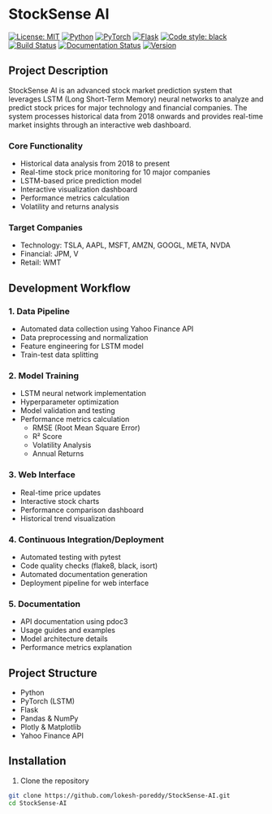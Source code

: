 # StockSense AI

[![License: MIT](https://img.shields.io/badge/License-MIT-yellow.svg)](https://opensource.org/licenses/MIT)
[![Python](https://img.shields.io/badge/python-3.9-blue.svg)](https://www.python.org/downloads/release/python-390/)
[![PyTorch](https://img.shields.io/badge/PyTorch-2.1.0-red.svg)](https://pytorch.org/)
[![Flask](https://img.shields.io/badge/Flask-3.0.0-green.svg)](https://flask.palletsprojects.com/)
[![Code style: black](https://img.shields.io/badge/code%20style-black-000000.svg)](https://github.com/psf/black)
[![Build Status](https://img.shields.io/github/workflow/status/lokesh-poreddy/StockSense-AI/CI)](https://github.com/lokesh-poreddy/StockSense-AI/actions)
[![Documentation Status](https://img.shields.io/github/workflow/status/lokesh-poreddy/StockSense-AI/Documentation?label=docs)](https://lokesh-poreddy.github.io/StockSense-AI/)
[![Version](https://img.shields.io/badge/version-1.0.0-blue.svg)](https://github.com/lokesh-poreddy/StockSense-AI/releases)

## Project Description
StockSense AI is an advanced stock market prediction system that leverages LSTM (Long Short-Term Memory) neural networks to analyze and predict stock prices for major technology and financial companies. The system processes historical data from 2018 onwards and provides real-time market insights through an interactive web dashboard.

### Core Functionality
- Historical data analysis from 2018 to present
- Real-time stock price monitoring for 10 major companies
- LSTM-based price prediction model
- Interactive visualization dashboard
- Performance metrics calculation
- Volatility and returns analysis

### Target Companies
- Technology: TSLA, AAPL, MSFT, AMZN, GOOGL, META, NVDA
- Financial: JPM, V
- Retail: WMT

## Development Workflow

### 1. Data Pipeline
- Automated data collection using Yahoo Finance API
- Data preprocessing and normalization
- Feature engineering for LSTM model
- Train-test data splitting

### 2. Model Training
- LSTM neural network implementation
- Hyperparameter optimization
- Model validation and testing
- Performance metrics calculation
    - RMSE (Root Mean Square Error)
    - R² Score
    - Volatility Analysis
    - Annual Returns

### 3. Web Interface
- Real-time price updates
- Interactive stock charts
- Performance comparison dashboard
- Historical trend visualization

### 4. Continuous Integration/Deployment
- Automated testing with pytest
- Code quality checks (flake8, black, isort)
- Automated documentation generation
- Deployment pipeline for web interface

### 5. Documentation
- API documentation using pdoc3
- Usage guides and examples
- Model architecture details
- Performance metrics explanation

## Project Structure
- Python
- PyTorch (LSTM)
- Flask
- Pandas & NumPy
- Plotly & Matplotlib
- Yahoo Finance API

## Installation
1. Clone the repository
```bash
git clone https://github.com/lokesh-poreddy/StockSense-AI.git
cd StockSense-AI